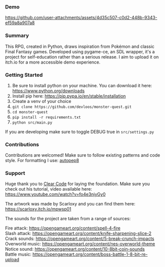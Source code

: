 ### Demo

https://github.com/user-attachments/assets/4d35c507-c0d2-448b-9343-ef59a8a907a8

### Summary

This RPG, created in Python, draws inspiration from Pokémon and classic Final Fantasy games.
Developed using pygame-ce, an SDL wrapper, it's a project for self-education rather than a serious release.
I aim to upload it on itch.io for a more accessible demo experience.

### Getting Started

1. Be sure to install python on your machine. You can download it here: https://www.python.org/downloads
2. Install pip here: https://pip.pypa.io/en/stable/installation
3. Create a venv of your choice
4. `git clone https://github.com/devloos/monster-quest.git`
5. `cd monster-quest`
6. `pip install -r requirements.txt`
7. `python src/main.py`

If you are developing make sure to toggle DEBUG true in `src/settings.py`

### Contributions

Contributions are welcomed! Make sure to follow existing patterns and code style.
For formatting I use: [autopep8](https://marketplace.visualstudio.com/items?itemName=ms-python.autopep8)

### Support

Huge thank you to [Clear Code](https://github.com/clear-code-projects) for laying the foundation.
Make sure you check out his tutorial, video available here: https://www.youtube.com/watch?v=fo4e3njyGy0

The artwork was made by Scarloxy and you can find them here: https://scarloxy.itch.io/mpwsp01

The sounds for the project are taken from a range of sources:

Fire attack: https://opengameart.org/content/spell-4-fire  
Slash attack: https://opengameart.org/content/knife-sharpening-slice-2  
Crack sounds: https://opengameart.org/content/5-break-crunch-impacts  
Overworld music: https://opengameart.org/content/nes-overworld-theme  
Notice sound: https://opengameart.org/content/10-8bit-coin-sounds  
Battle music: https://opengameart.org/content/boss-battle-1-8-bit-re-upload
